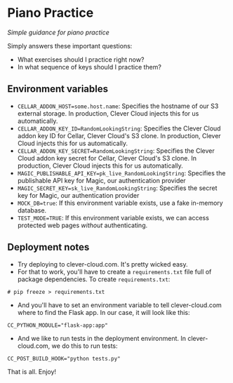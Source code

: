 # Piano Practice
_Simple guidance for piano practice_

Simply answers these important questions:
- What exercises should I practice right now?
- In what sequence of keys should I practice them?

## Environment variables
- `CELLAR_ADDON_HOST=some.host.name`: Specifies the hostname of our S3 external storage. In production, Clever Cloud injects this for us automatically.
- `CELLAR_ADDON_KEY_ID=RandomLookingString`: Specifies the Clever Cloud addon key ID for Cellar, Clever Cloud's S3 clone. In production, Clever Cloud injects this for us automatically.
- `CELLAR_ADDON_KEY_SECRET=RandomLookingString`: Specifies the Clever Cloud addon key secret for Cellar, Clever Cloud's S3 clone. In production, Clever Cloud injects this for us automatically.
- `MAGIC_PUBLISHABLE_API_KEY=pk_live_RandomLookingString`: Specifies the publishable API key for Magic, our authentication provider
- `MAGIC_SECRET_KEY=sk_live_RandomLookingString`: Specifies the secret key for Magic, our authentication provider
- `MOCK_DB=true`: If this environment variable exists, use a fake in-memory database.
- `TEST_MODE=TRUE`: If this environment variable exists, we can access protected web pages *without* authenticating.

## Deployment notes
- Try deploying to clever-cloud.com. It's pretty wicked easy.
- For that to work, you'll have to create a `requirements.txt` file full of package dependencies. To create
`requirements.txt`:

`# pip freeze > requirements.txt`

- And you'll have to set an environment variable to tell clever-cloud.com where to find the Flask app. In our case, it
will look like this:

`CC_PYTHON_MODULE="flask-app:app"`

- And we like to run tests in the deployment environment. In clever-cloud.com, we do this to run tests:

`CC_POST_BUILD_HOOK="python tests.py"`

That is all. Enjoy!
